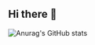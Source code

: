 ## Hi there 👋

![Anurag's GitHub stats](https://github-readme-stats.vercel.app/api?username=ZhixiaLin&show_icons=true&theme=transparent)

<!--
**ZhixiaLin/ZhixiaLin** is a ✨ _special_ ✨ repository because its `README.md` (this file) appears on your GitHub profile.

Here are some ideas to get you started:

- 🔭 I’m currently working on ...
- 🌱 I’m currently learning Ruby on Rails
- 👯 I’m looking to collaborate on ...
- 🤔 I’m looking for help with ...
- 💬 Ask me about ...
- 📫 How to reach me: zhixialin.code@gmail.com
- 😄 Pronouns: ...
- ⚡ Fun fact: ...
-->
